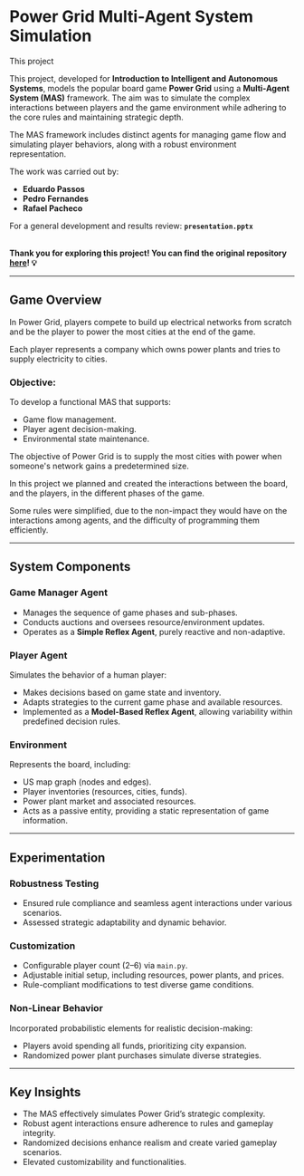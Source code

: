 # Power Grid Multi-Agent System Simulation


This project 


This project, developed for **Introduction to Intelligent and Autonomous Systems**, models the popular board game **Power Grid** using a **Multi-Agent System (MAS)** framework. The aim was to simulate the complex interactions between players and the game environment while adhering to the core rules and maintaining strategic depth.

The MAS framework includes distinct agents for managing game flow and simulating player behaviors, along with a robust environment representation.


The work was carried out by:

 - **Eduardo Passos**
 - **Pedro Fernandes**
 - **Rafael Pacheco**
 
For a general development and results review: **`presentation.pptx`**

\
**Thank you for exploring this project! You can find the original repository [here](https://github.com/Jumpitas/Power-Grid.git)! 💡**

---

## Game Overview

In Power Grid, players compete to build up electrical networks from scratch and be the player to power the most cities at the end of the game.

Each player represents a company which owns power plants and tries to supply electricity to cities.

### Objective:
To develop a functional MAS that supports:
- Game flow management.
- Player agent decision-making.
- Environmental state maintenance.


The objective of Power Grid is to supply the most cities with power when someone's network gains a predetermined size.

In this project we planned and created the interactions between the board, and the players, in the different phases of the game.

Some rules were simplified, due to the non-impact they would have on the interactions among agents, and the difficulty of programming them efficiently.


---

## System Components

### **Game Manager Agent**
- Manages the sequence of game phases and sub-phases.
- Conducts auctions and oversees resource/environment updates.
- Operates as a **Simple Reflex Agent**, purely reactive and non-adaptive.

### **Player Agent**
Simulates the behavior of a human player:
  - Makes decisions based on game state and inventory.
  - Adapts strategies to the current game phase and available resources.
  - Implemented as a **Model-Based Reflex Agent**, allowing variability within predefined decision rules.

### **Environment**
Represents the board, including:
  - US map graph (nodes and edges).
  - Player inventories (resources, cities, funds).
  - Power plant market and associated resources.
  - Acts as a passive entity, providing a static representation of game information.

---

## Experimentation

### Robustness Testing
- Ensured rule compliance and seamless agent interactions under various scenarios.
- Assessed strategic adaptability and dynamic behavior.

### Customization
- Configurable player count (2–6) via `main.py`.
- Adjustable initial setup, including resources, power plants, and prices.
- Rule-compliant modifications to test diverse game conditions.

### Non-Linear Behavior
Incorporated probabilistic elements for realistic decision-making:
  - Players avoid spending all funds, prioritizing city expansion.
  - Randomized power plant purchases simulate diverse strategies.

---

## Key Insights

- The MAS effectively simulates Power Grid’s strategic complexity.
- Robust agent interactions ensure adherence to rules and gameplay integrity.
- Randomized decisions enhance realism and create varied gameplay scenarios.
- Elevated customizability and functionalities.
